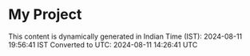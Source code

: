 # My Project

This content is dynamically generated in Indian Time (IST): 2024-08-11 19:56:41 IST
Converted to UTC: 2024-08-11 14:26:41 UTC
